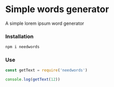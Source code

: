 # Simple words generator

A simple lorem ipsum word generator

### Installation

```bash
npm i needwords
```

### Use

```js
const getText = require('needwords')

console.log(getText(12))
```

